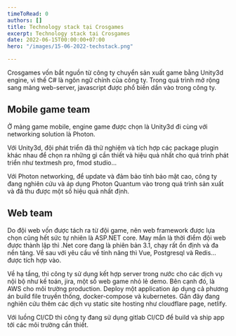 ```yaml
---
timeToRead: 0
authors: []
title: Technology stack tại Crosgames
excerpt: Technology stack tại Crosgames
date: 2022-06-15T00:00:00+07:00
hero: "/images/15-06-2022-techstack.png"

---
```

Crosgames vốn bắt nguồn từ công ty chuyển sản xuất game bằng Unity3d engine, vì thế C# là ngôn ngữ chính của công ty. Trong quá trình mở rộng sang mảng web-server, javascript được phổ biến dần vào trong công ty.

## Mobile game team

Ở mảng game mobile, engine game được chọn là Unity3d đi cùng với networking solution là Photon.

Với Unity3d, đội phát triển đã thử nghiệm và tích hợp các package plugin khác nhau để chọn ra những gì cần thiết và hiệu quả nhất cho quá trình phát triển như textmesh pro, fmod studio...

Với Photon networking, để update và đảm bảo tính bảo mật cao, công ty đang nghiên cứu và áp dụng Photon Quantum vào trong quá trình sản xuất và đã thu được một số hiệu quả nhất định.

## Web team

Do đội web vốn được tách ra từ đội game, nên web framework được lựa chọn cũng hết sức tự nhiên là ASP.NET core. May mắn là thời điểm đội web được thành lập thì .Net core đang là phiên bản 3.1, chạy rất ổn định và đa nền tảng. Về sau với yêu cầu về tính năng thì Vue, Postgresql và Redis... được tích hợp vào.

Về hạ tầng, thì công ty sử dụng kết hợp server trong nước cho các dịch vụ nội bộ như kế toán, jira, một số web game nhỏ lẻ demo. Bên cạnh đó, là AWS cho môi trường production. Deploy một application áp dụng cả phương án build file truyền thống, docker-compose và kubernetes. Gần đây đang nghiên cứu thêm các dịch vụ static site hosting như cloudflare page, netlify.

Với luồng CI/CD thì công ty đang sử dụng gitlab CI/CD để build và ship app tới các môi trường cần thiết.